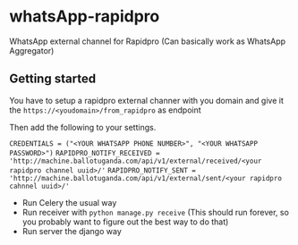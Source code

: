 # whatsApp-rapidpro
WhatsApp external channel for Rapidpro (Can basically work as WhatsApp Aggregator)

## Getting started
You have to setup a rapidpro external channer with you domain and give it the `https://<youdomain>/from_rapidpro` as endpoint

Then add the following to your settings. 

`CREDENTIALS = ("<YOUR WHATSAPP PHONE NUMBER>", "<YOUR WHATSAPP PASSWORD>")`
`RAPIDPRO_NOTIFY_RECEIVED = 'http://machine.ballotuganda.com/api/v1/external/received/<your rapidpro channel uuid>/'`
`RAPIDPRO_NOTIFY_SENT = 'http://machine.ballotuganda.com/api/v1/external/sent/<your rapidpro cahnnel uuid>/'`

* Run Celery the usual way
* Run receiver with `python manage.py receive` (This should run forever, so you probably want to figure out the best way to do that)
* Run server the django way
